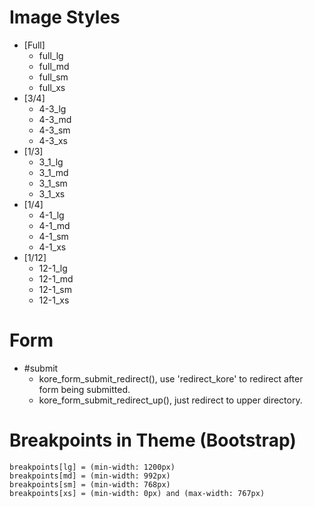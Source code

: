 Image Styles
============
* [Full]
    * full_lg
    * full_md
    * full_sm
    * full_xs
* [3/4]
    * 4-3_lg
    * 4-3_md
    * 4-3_sm
    * 4-3_xs
* [1/3]
    * 3_1_lg
    * 3_1_md
    * 3_1_sm
    * 3_1_xs
* [1/4]
    * 4-1_lg
    * 4-1_md
    * 4-1_sm
    * 4-1_xs
* [1/12]
    * 12-1_lg
    * 12-1_md
    * 12-1_sm
    * 12-1_xs

Form
====
* #submit
    - kore_form_submit_redirect(), use 'redirect_kore' to redirect after form being submitted.
    - kore_form_submit_redirect_up(), just redirect to upper directory.

Breakpoints in Theme (Bootstrap)
================================
    breakpoints[lg] = (min-width: 1200px)
    breakpoints[md] = (min-width: 992px)
    breakpoints[sm] = (min-width: 768px)
    breakpoints[xs] = (min-width: 0px) and (max-width: 767px)
